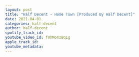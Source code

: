 ```yaml
---
layout: post
title: "Half Decent - Home Town [Produced By Half Decent]"
date: 2021-04-01
categories: half-decent
author: half-decent
spotify_track_id: 
youtube_video_id: fUhMoXzBqLg
apple_track_id: 
youtube_metadata: 
---
```

